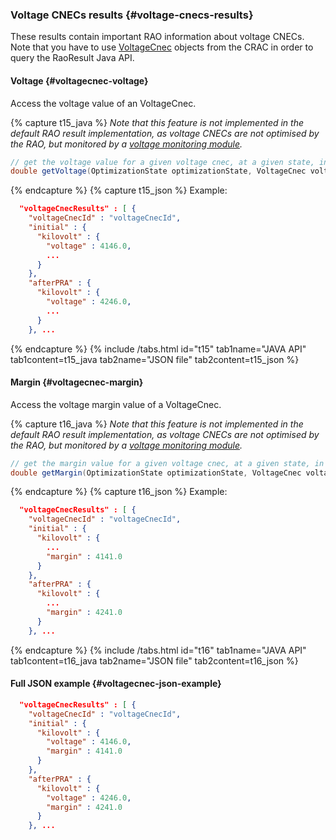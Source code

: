 ### Voltage CNECs results {#voltage-cnecs-results}
These results contain important RAO information about voltage CNECs.  
Note that you have to use [VoltageCnec](/docs/input-data/crac/json#voltage-cnecs) objects from the CRAC in order to query the RaoResult Java API.

#### Voltage {#voltagecnec-voltage}
Access the voltage value of an VoltageCnec.

{% capture t15_java %}
*Note that this feature is not implemented in the default RAO result implementation, as voltage CNECs are not optimised
by the RAO, but monitored by a [voltage monitoring module](/docs/engine/voltage-monitoring).*
~~~java
// get the voltage value for a given voltage cnec, at a given state, in a given voltage unit
double getVoltage(OptimizationState optimizationState, VoltageCnec voltageCnec, Unit unit);
~~~
{% endcapture %}
{% capture t15_json %}
Example:
~~~json
  "voltageCnecResults" : [ {
    "voltageCnecId" : "voltageCnecId",
    "initial" : {
      "kilovolt" : {
        "voltage" : 4146.0,
        ...
      }
    },
    "afterPRA" : {
      "kilovolt" : {
        "voltage" : 4246.0,
        ...
      }
    }, ...
~~~
{% endcapture %}
{% include /tabs.html id="t15" tab1name="JAVA API" tab1content=t15_java tab2name="JSON file" tab2content=t15_json %}

#### Margin {#voltagecnec-margin}
Access the voltage margin value of a VoltageCnec.

{% capture t16_java %}
*Note that this feature is not implemented in the default RAO result implementation, as voltage CNECs are not optimised
by the RAO, but monitored by a [voltage monitoring module](/docs/engine/voltage-monitoring).*
~~~java
// get the margin value for a given voltage cnec, at a given state, in a given voltage unit
double getMargin(OptimizationState optimizationState, VoltageCnec voltageCnec, Unit unit);
~~~
{% endcapture %}
{% capture t16_json %}
Example:
~~~json
  "voltageCnecResults" : [ {
    "voltageCnecId" : "voltageCnecId",
    "initial" : {
      "kilovolt" : {
        ...
        "margin" : 4141.0
      }
    },
    "afterPRA" : {
      "kilovolt" : {
        ...
        "margin" : 4241.0
      }
    }, ...
~~~
{% endcapture %}
{% include /tabs.html id="t16" tab1name="JAVA API" tab1content=t16_java tab2name="JSON file" tab2content=t16_json %}

#### Full JSON example {#voltagecnec-json-example}
~~~json
  "voltageCnecResults" : [ {
    "voltageCnecId" : "voltageCnecId",
    "initial" : {
      "kilovolt" : {
        "voltage" : 4146.0,
        "margin" : 4141.0
      }
    },
    "afterPRA" : {
      "kilovolt" : {
        "voltage" : 4246.0,
        "margin" : 4241.0
      }
    }, ...
~~~